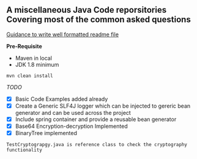 ## A miscellaneous Java Code reporsitories Covering most of the common asked questions

[Guidance to write well formatted readme file](https://docs.github.com/en/github/writing-on-github/getting-started-with-writing-and-formatting-on-github/basic-writing-and-formatting-syntax)

**Pre-Requisite**
 - Maven in local
 - JDK 1.8 minimum
 
````
mvn clean install
````
_TODO_
 - [x] Basic Code Examples added already
 - [x] Create a Generic SLF4J logger which can be injected to gereric bean generator and can be used across the project
 - [x] Include spring container and provide a reusable bean generator 
 - [x] Base64 Encryption-decryption Implemented
 - [x] BinaryTree implemented
 
````
TestCryptograpgy.java is reference class to check the cryptography functionality
````
